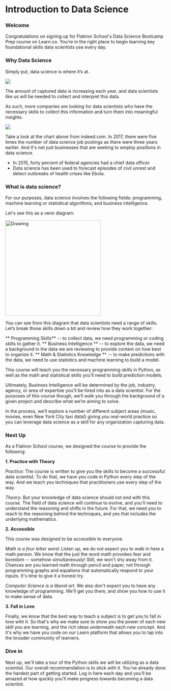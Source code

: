 
# Introduction to Data Science

### Welcome

Congratulations on signing up for  Flatiron School's Data Science Bootcamp Prep course on Learn.co. You’re in the right place to begin learning key foundational skills data scientists use every day.

### Why Data Science

Simply put, data science is where it’s at.

![](https://s3.amazonaws.com/learn-verified/data-science-assets/structured-unstructured.png)

The amount of captured data is increasing each year, and data scientists like us will be needed to collect and interpret this data.

As such, more companies are looking for data scientists who have the necessary skills to collect this information and turn them into meaningful insights.

![](https://s3.amazonaws.com/learn-verified/data-science-assets/data-science-postings.png)

Take a look at the chart above from indeed.com. In 2017, there were five times the number of data science job postings as there were three years earlier. 
And it's not just businesses that are seeking to employ positions in data science.

* In 2015, forty percent of federal agencies had a chief data officer.
* Data science has been used to forecast episodes of civil unrest and detect outbreaks of health crises like Ebola.

### What is data science?

For our purposes, data science involves the following fields: programming, machine learning or statistical algorithms, and business intelligence.

Let's see this as a venn diagram:

<img src="https://s3.amazonaws.com/learn-verified/data-science-assets/VennDiagram_v2.png" alt="Drawing" style="width: 300px;"/>

You can see from this diagram that data scientists need a range of skills. Let’s break those skills down a bit and review how they work together:

** Programming Skills** -- to collect data, we need programming or coding skills to gather it. 
** Business Intelligence ** -- to explore the data, we need a background in the data we are reviewing to provide context on how best to organize it. 
** Math & Statistics Knowledge ** -- to make predictions with the data, we need to use statistics and machine learning to build a model.

This course will teach you the necessary programming skills in Python, as well as the math and statistical skills you’ll need to build prediction models. 

Ultimately, Business Intelligence will be determined by the job, industry, agency, or area of expertise you’ll be hired into as a data scientist. For the purposes of this course though, we’ll walk you through the background of a given project and describe what we’re aiming to solve. 

In the process, we’ll explore a number of different subject areas (music, movies, even New York City taxi data!) giving you real-world practice so you can leverage data science as a skill for any organization capturing data.

### Next Up

As a Flatiron School course, we designed the course to provide the following: 

**1. Practice with Theory**

*Practice*: The course is written to give you the skills to become a successful data scientist.  To do that, we have you code in Python every step of the way.  And we teach you techniques that practitioners use every step of the way.

*Theory*:  But your knowledge of data science should not end with this course.  The field of data science will continue to evolve, and you'll need to understand the reasoning and shifts in the future.  For that, we need you to reach to the reasoning behind the techniques, and yes that includes the underlying mathematics. 

**2. Accessible**

This course was designed to be accessible to everyone. 

*Math is a four letter word*:  Listen up, we do not expect you to walk in here a math person.  We know that the just the word *math* provokes fear and boredom -- somehow simultaneously!  Still, we won't shy away from it.  Chances are you learned math through pencil and paper, not through programming graphs and equations that automatically respond to your inputs.  It's time to give it a honest try.

*Computer Science is a liberal art*.  We also don't expect you to have any knowledge of programming.  We'll get you there, and show you how to use it to make sense of data.

**3. Fall in Love**

Finally, we know that the best way to teach a subject is to get you to fall in love with it.  So that's why we make sure to show you the power of each new skill you are learning, and the rich ideas underneath each new concept.  And it's why we have you code on our Learn platform that allows you to tap into the broader community of learners.

### Dive in 

Next up, we'll take a tour of the Python skills we will be utilizing as a data scientist.  Our overall recommendation is to stick with it. You’ve already done the hardest part of getting started. Log in here each day and you’ll be amazed at how quickly you’ll make progress towards becoming a data scientist.
